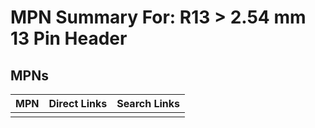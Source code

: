 



# MPN Summary For: R13 > 2.54 mm 13 Pin Header

## MPNs
  

|MPN|Direct Links|Search Links|
| :--- | :--- | :--- |
||||
